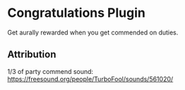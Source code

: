 # Congratulations Plugin

Get aurally rewarded when you get commended on duties.

## Attribution
1/3 of party commend sound: https://freesound.org/people/TurboFool/sounds/561020/
